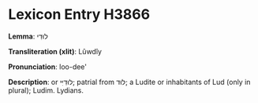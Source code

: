 # Lexicon Entry H3866

**Lemma**: לוּדִי

**Transliteration (xlit)**: Lûwdîy

**Pronunciation**: loo-dee'

**Description**:
or לוּדִיִּי; patrial from לוּד; a Ludite or inhabitants of Lud (only in plural); Ludim. Lydians.
